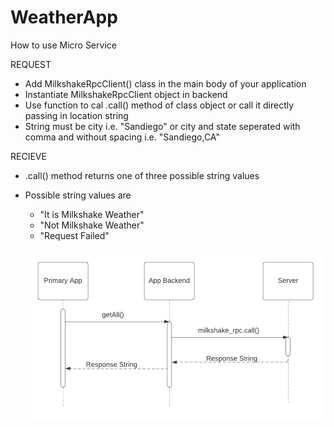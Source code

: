 # WeatherApp

How to use Micro Service

REQUEST
- Add MilkshakeRpcClient() class in the main body of your application
- Instantiate MilkshakeRpcClient object in backend
- Use function to cal .call() method of class object or call it directly passing in location string
- String must be city i.e. "Sandiego" or city and state seperated with comma and without spacing i.e. "Sandiego,CA"

RECIEVE
- .call() method returns one of three possible string values 
- Possible string values are
  - "It is Milkshake Weather"
  - "Not Milkshake Weather"
  - "Request Failed"
  
  ![UML Sequence Diagram](https://github.com/Alex-K-Rose/WeatherApp/blob/master/WeatherApp(1).png?raw=true)
